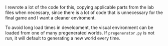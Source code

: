 I rewrote a lot of the code for this, copying applicable parts from the lab files when necessary, since there is a lot of code that is unnecessary for the final game and I want a cleaner enviroment.

To avoid long load times in development, the visual environment can be loaded from one of many pregenerated worlds. If `pregenerator.py` is not run, it will default to generating a new world every time.